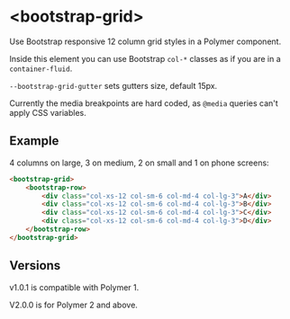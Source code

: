 # \<bootstrap-grid\>

Use Bootstrap responsive 12 column grid styles in a Polymer component.

Inside this element you can use Bootstrap `col-*` classes as if you are in a `container-fluid`.

`--bootstrap-grid-gutter` sets gutters size, default 15px.

Currently the media breakpoints are hard coded, as `@media` queries can't apply CSS variables.

## Example

4 columns on large, 3 on medium, 2 on small and 1 on phone screens:

```html
<bootstrap-grid>
    <bootstrap-row>
        <div class="col-xs-12 col-sm-6 col-md-4 col-lg-3">A</div>
        <div class="col-xs-12 col-sm-6 col-md-4 col-lg-3">B</div>
        <div class="col-xs-12 col-sm-6 col-md-4 col-lg-3">C</div>
        <div class="col-xs-12 col-sm-6 col-md-4 col-lg-3">D</div>
    </bootstrap-row>
</bootstrap-grid>
```

## Versions

v1.0.1 is compatible with Polymer 1.

V2.0.0 is for Polymer 2 and above.